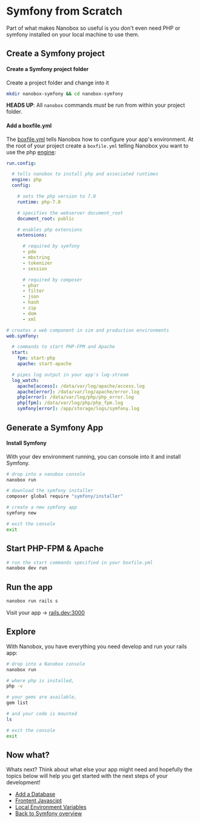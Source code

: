 # Symfony from Scratch
Part of what makes Nanobox so useful is you don't even need PHP or symfony installed on your local machine to use them.

## Create a Symfony project

#### Create a Symfony project folder
Create a project folder and change into it

```bash
mkdir nanobox-symfony && cd nanobox-symfony
```

**HEADS UP**: All `nanobox` commands *must* be run from within your project folder.

#### Add a boxfile.yml
The <a href="https://docs.nanobox.io/boxfile/" target="\_blank">boxfile.yml</a> tells Nanobox how to configure your app's environment. At the root of your project create a `boxfile.yml` telling Nanobox you want to use the php <a href="https://docs.nanobox.io/engines/" target="\_blank">engine</a>:

```yaml
run.config:

  # tells nanobox to install php and associated runtimes
  engine: php
  config:

    # sets the php version to 7.0
    runtime: php-7.0

    # specifies the webserver document_root
    document_root: public

    # enables php extensions
    extensions:

      # required by symfony
      - pdo
      - mbstring
      - tokenizer
      - session

      # required by composer
      - phar
      - filter
      - json
      - hash
      - zip
      - dom
      - xml

# creates a web component in sim and production environments
web.symfony:

  # commands to start PHP-FPM and Apache
  start:
    fpm: start-php
    apache: start-apache

  # pipes log output in your app's log-stream
  log_watch:
    apache[access]: /data/var/log/apache/access.log
    apache[error]: /data/var/log/apache/error.log
    php[error]: /data/var/log/php/php_error.log
    php[fpm]: /data/var/log/php/php_fpm.log
    symfony[error]: /app/storage/logs/symfony.log
```

## Generate a Symfony App

#### Install Symfony
With your dev environment running, you can console into it and install Symfony.

```bash
# drop into a nanobox console
nanobox run

# download the symfony installer
composer global require "symfony/installer"

# create a new symfony app
symfony new

# exit the console
exit
```

## Start PHP-FPM & Apache

```bash
# run the start commands specified in your boxfile.yml
nanobox dev run
```

## Run the app

```bash
nanobox run rails s
```

Visit your app -> [rails.dev:3000](http://rails.dev:3000)

## Explore
With Nanobox, you have everything you need develop and run your rails app:

```bash
# drop into a Nanobox console
nanobox run

# where php is installed,
php -v

# your gems are available,
gem list

# and your code is mounted
ls

# exit the console
exit
```

## Now what?
Whats next? Think about what else your app might need and hopefully the topics below will help you get started with the next steps of your development!

* [Add a Database](/php/symfony/add-a-database)
* [Frontent Javascipt](/php/symfony/frontend-javascript)
* [Local Environment Variables](/php/symfony/local-evars)
* [Back to Symfony overview](/php/symfony)
